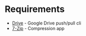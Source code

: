 # Requirements

* [Drive](https://github.com/odeke-em/drive) - Google Drive push/pull cli
* [7-Zip](http://www.7-zip.org/download.html) - Compression app
